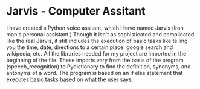 # Jarvis - Computer Assitant

I have created a Python voice assitant, which I have named Jarvis (Iron man's personal assistant.) Though it isn't as sophisticated and complicated like the real Jarvis, it still includes the execution of basic tasks like telling you the time, date, directions to a certain place, google search and wikipedia, etc. All the libraries needed for my project are imported in the beginning of the file. These imports vary from the basis of the program (speech_recognition) to Pydictionary to find the definition, synonyms, and antonyms of a word. The program is based on an if else statement that executes basic tasks based on what the user says.
